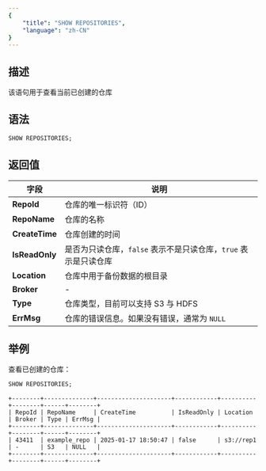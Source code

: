 ```yaml
---
{
    "title": "SHOW REPOSITORIES",
    "language": "zh-CN"
}
---
```


<!--
Licensed to the Apache Software Foundation (ASF) under one
or more contributor license agreements.  See the NOTICE file
distributed with this work for additional information
regarding copyright ownership.  The ASF licenses this file
to you under the Apache License, Version 2.0 (the
"License"); you may not use this file except in compliance
with the License.  You may obtain a copy of the License at

  http://www.apache.org/licenses/LICENSE-2.0

Unless required by applicable law or agreed to in writing,
software distributed under the License is distributed on an
"AS IS" BASIS, WITHOUT WARRANTIES OR CONDITIONS OF ANY
KIND, either express or implied.  See the License for the
specific language governing permissions and limitations
under the License.
-->

## 描述

该语句用于查看当前已创建的仓库

## 语法

```sql
SHOW REPOSITORIES;
```

## 返回值

| 字段             | 说明                                      |
|----------------|-----------------------------------------|
| **RepoId**     | 仓库的唯一标识符（ID）                            |
| **RepoName**   | 仓库的名称                                   |
| **CreateTime** | 仓库创建的时间                                 |
| **IsReadOnly** | 是否为只读仓库，`false` 表示不是只读仓库，`true` 表示是只读仓库 |
| **Location**   | 仓库中用于备份数据的根目录                           |
| **Broker**     | -                                       |
| **Type**       | 仓库类型，目前可以支持 S3 与 HDFS                   |
| **ErrMsg**     | 仓库的错误信息。如果没有错误，通常为 `NULL`               |

## 举例

查看已创建的仓库：

```sql
SHOW REPOSITORIES;
```
```text
+--------+--------------+---------------------+------------+----------+--------+------+--------+
| RepoId | RepoName     | CreateTime          | IsReadOnly | Location | Broker | Type | ErrMsg |
+--------+--------------+---------------------+------------+----------+--------+------+--------+
| 43411  | example_repo | 2025-01-17 18:50:47 | false      | s3://rep1  | -      | S3   | NULL   |
+--------+--------------+---------------------+------------+----------+--------+------+--------+
```
